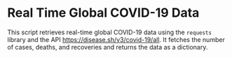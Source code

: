 # Real Time Global COVID-19 Data

This script retrieves real-time global COVID-19 data using the `requests` library and the API https://disease.sh/v3/covid-19/all. It fetches the number of cases, deaths, and recoveries and returns the data as a dictionary.
